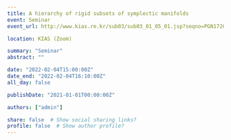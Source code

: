 ```yaml
---
title: A hierarchy of rigid subsets of symplectic manifolds
event: Seminar
event_url: http://www.kias.re.kr/sub03/sub03_01_05_01.jsp?seqno=PGN1720220121-0002&nowBlock=0&page=1&subject=&mjrcd=&mjrcd2=1&sdate=20220204&edate=&keyField=&keyWord=&list_url=/sub03/sub03_01_05.jsp&slides=

location: KIAS (Zoom)

summary: "Seminar"
abstract: ""

date: "2022-02-04T15:00:00Z"
date_end: "2022-02-04T16:10:00Z"
all_day: false

publishDate: "2021-01-01T00:00:00Z"

authors: ["admin"]

share: false  # Show social sharing links?
profile: false  # Show author profile?
---
```

